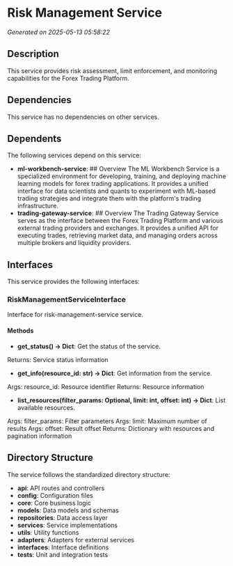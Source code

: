 # Risk Management Service

*Generated on 2025-05-13 05:58:22*

## Description

This service provides risk assessment, limit enforcement, and monitoring capabilities for the Forex Trading Platform.

## Dependencies

This service has no dependencies on other services.

## Dependents

The following services depend on this service:

- **ml-workbench-service**: ## Overview
The ML Workbench Service is a specialized environment for developing, training, and deploying machine learning models for forex trading applications. It provides a unified interface for data scientists and quants to experiment with ML-based trading strategies and integrate them with the platform's trading infrastructure.
- **trading-gateway-service**: ## Overview
The Trading Gateway Service serves as the interface between the Forex Trading Platform and various external trading providers and exchanges. It provides a unified API for executing trades, retrieving market data, and managing orders across multiple brokers and liquidity providers.

## Interfaces

This service provides the following interfaces:

### RiskManagementServiceInterface

Interface for risk-management-service service.

#### Methods

- **get_status() -> Dict**: Get the status of the service.

Returns:
    Service status information
- **get_info(resource_id: str) -> Dict**: Get information from the service.

Args:
    resource_id: Resource identifier
Returns:
    Resource information
- **list_resources(filter_params: Optional, limit: int, offset: int) -> Dict**: List available resources.

Args:
    filter_params: Filter parameters
Args:
    limit: Maximum number of results
Args:
    offset: Result offset
Returns:
    Dictionary with resources and pagination information

## Directory Structure

The service follows the standardized directory structure:

- **api**: API routes and controllers
- **config**: Configuration files
- **core**: Core business logic
- **models**: Data models and schemas
- **repositories**: Data access layer
- **services**: Service implementations
- **utils**: Utility functions
- **adapters**: Adapters for external services
- **interfaces**: Interface definitions
- **tests**: Unit and integration tests
